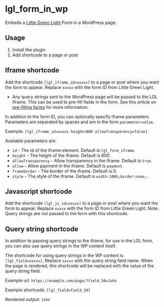 # lgl_form_in_wp

Embeds a [Little Green Light](https://www.littlegreenlight.com/) Form in a WordPress page.

## Usage

1. Install the plugin
2. Add shortcode to a page or post

## Iframe shortcode

Add the shortcode `[lgl_iframe_id=xxxxx]` to a page or post where you want the form to appear. Replace `xxxxx` with the form ID from Little Green Light.

- Any query strings sent to the WordPress page will be passed to the LGL Iframe. This can be used to pre-fill fields in the form. See this article on [pre-filling forms](https://help.littlegreenlight.com/article/224-advanced-pass-values-into-a-form-via-email) for more information.

In addition to the form ID, you can optionally specify iframe parameters. Parameters are separated by spaces and are in the form `parameter=value`.

Example: `[lgl_iframe_id=xxxxx height=800 allowTransparency=false]`

Available parameters are:

- `id` - The id of the iframe element. Default is `lgl_form_iframe`.
- `height` - The height of the iframe. Default is 600.
- `allowTransparency` - Allow transparency in the iframe. Default is `true`.
- `allow` - Allow payment in the iframe. Default is `payment`.
- `frameborder` - The border of the iframe. Default is 0.
- `style` - The style of the iframe. Default is `width:100%;border:none;`.

## Javascript shortcode

Add the shortcode `[lgl_js_id=xxxxx]` to a page or post where you want the form to appear. Replace `xxxxx` with the form ID from Little Green Light. Note: Query strings are not passed to the form with this shortcode.

## Query string shortcode

In addition to passing query strings to the iframe, for use in the LGL form, you can also use query strings in the WP content itself.

The shortcode for using query strings in the WP content is `[lgl_field=xxxxx]`. Replace `xxxxx` with the query string field name. When the page is rendered, this shortcode will be replaced with the value of the query string field.

Example url: `https://example.com/page/?field_50=John`

Example shortcode: `[lgl_field=field_50]`

Rendered output: `John`
